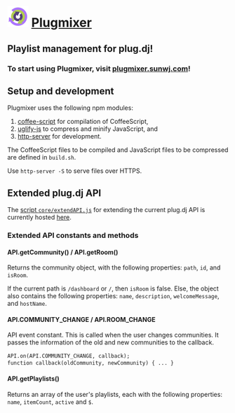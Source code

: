 # ![](https://raw.githubusercontent.com/Sunxperous/plugmixer/master/images/icon48.png) [Plugmixer](https://plugmixer.sunwj.com)

## Playlist management for plug.dj!

### To start using Plugmixer, visit [plugmixer.sunwj.com](https://plugmixer.sunwj.com)!

## Setup and development

Plugmixer uses the following npm modules:

1. [coffee-script](https://github.com/jashkenas/coffeescript) for compilation of CoffeeScript,
1. [uglify-js](https://github.com/mishoo/UglifyJS2) to compress and minify JavaScript, and
1. [http-server](https://github.com/nodeapps/http-server) for development.

The CoffeeScript files to be compiled and JavaScript files to be compressed are defined in `build.sh`.

Use `http-server -S` to serve files over HTTPS.

## Extended plug.dj API

The [script `core/extendAPI.js`](core/extendAPI.js) for extending the current plug.dj API is currently hosted [here](https://561967430f325bd7b958c5fc08fd709b26297f3f-www.googledrive.com/host/0ByHWCSTdXEMLU20yR1RkTDRYZFk/).

### Extended API constants and methods

#### API.getCommunity() / API.getRoom()
Returns the community object, with the following properties:
`path`, `id`, and `isRoom`.

If the current path is `/dashboard` or `/`, then `isRoom` is false.
Else, the object also contains the following properties:
`name`, `description`, `welcomeMessage`, and `hostName`.

#### API.COMMUNITY_CHANGE / API.ROOM_CHANGE
API event constant. This is called when the user changes communities.
It passes the information of the old and new communities to the callback.

```
API.on(API.COMMUNITY_CHANGE, callback);
function callback(oldCommunity, newCommunity) { ... }
```

#### API.getPlaylists()
Returns an array of the user's playlists, each with the following properties:
`name`, `itemCount`, `active` and `$`.

